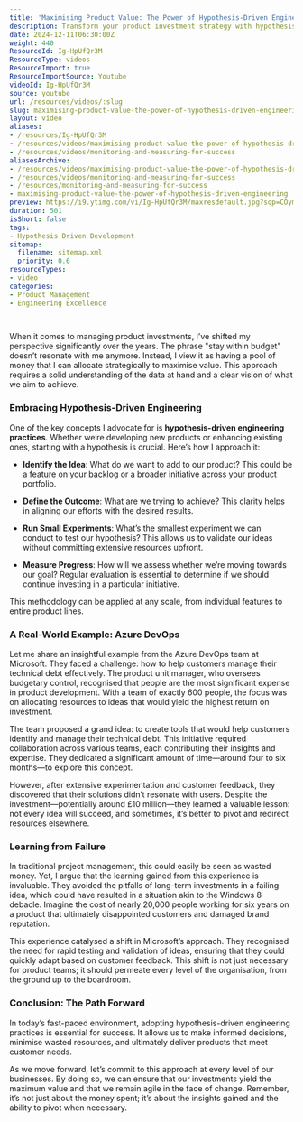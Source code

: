 ```yaml
---
title: 'Maximising Product Value: The Power of Hypothesis-Driven Engineering'
description: Transform your product investment strategy with hypothesis-driven engineering. Learn to maximise value, minimise waste, and adapt swiftly to customer needs.
date: 2024-12-11T06:30:00Z
weight: 440
ResourceId: Ig-HpUfQr3M
ResourceType: videos
ResourceImport: true
ResourceImportSource: Youtube
videoId: Ig-HpUfQr3M
source: youtube
url: /resources/videos/:slug
slug: maximising-product-value-the-power-of-hypothesis-driven-engineering
layout: video
aliases:
- /resources/Ig-HpUfQr3M
- /resources/videos/maximising-product-value-the-power-of-hypothesis-driven-engineering
- /resources/videos/monitoring-and-measuring-for-success
aliasesArchive:
- /resources/videos/maximising-product-value-the-power-of-hypothesis-driven-engineering
- /resources/videos/monitoring-and-measuring-for-success
- /resources/monitoring-and-measuring-for-success
- maximising-product-value-the-power-of-hypothesis-driven-engineering
preview: https://i9.ytimg.com/vi/Ig-HpUfQr3M/maxresdefault.jpg?sqp=COymp7oG&rs=AOn4CLACFsGXtu1B4-DDKlhw6S8Y18Zr0w
duration: 501
isShort: false
tags:
- Hypothesis Driven Development
sitemap:
  filename: sitemap.xml
  priority: 0.6
resourceTypes:
- video
categories:
- Product Management
- Engineering Excellence

---
```

When it comes to managing product investments, I’ve shifted my perspective significantly over the years. The phrase "stay within budget" doesn’t resonate with me anymore. Instead, I view it as having a pool of money that I can allocate strategically to maximise value. This approach requires a solid understanding of the data at hand and a clear vision of what we aim to achieve.

### Embracing Hypothesis-Driven Engineering

One of the key concepts I advocate for is **hypothesis-driven engineering practices**. Whether we’re developing new products or enhancing existing ones, starting with a hypothesis is crucial. Here’s how I approach it:

- **Identify the Idea**: What do we want to add to our product? This could be a feature on your backlog or a broader initiative across your product portfolio.
  
- **Define the Outcome**: What are we trying to achieve? This clarity helps in aligning our efforts with the desired results.

- **Run Small Experiments**: What’s the smallest experiment we can conduct to test our hypothesis? This allows us to validate our ideas without committing extensive resources upfront.

- **Measure Progress**: How will we assess whether we’re moving towards our goal? Regular evaluation is essential to determine if we should continue investing in a particular initiative.

This methodology can be applied at any scale, from individual features to entire product lines.

### A Real-World Example: Azure DevOps

Let me share an insightful example from the Azure DevOps team at Microsoft. They faced a challenge: how to help customers manage their technical debt effectively. The product unit manager, who oversees budgetary control, recognised that people are the most significant expense in product development. With a team of exactly 600 people, the focus was on allocating resources to ideas that would yield the highest return on investment.

The team proposed a grand idea: to create tools that would help customers identify and manage their technical debt. This initiative required collaboration across various teams, each contributing their insights and expertise. They dedicated a significant amount of time—around four to six months—to explore this concept.

However, after extensive experimentation and customer feedback, they discovered that their solutions didn’t resonate with users. Despite the investment—potentially around £10 million—they learned a valuable lesson: not every idea will succeed, and sometimes, it’s better to pivot and redirect resources elsewhere.

### Learning from Failure

In traditional project management, this could easily be seen as wasted money. Yet, I argue that the learning gained from this experience is invaluable. They avoided the pitfalls of long-term investments in a failing idea, which could have resulted in a situation akin to the Windows 8 debacle. Imagine the cost of nearly 20,000 people working for six years on a product that ultimately disappointed customers and damaged brand reputation.

This experience catalysed a shift in Microsoft’s approach. They recognised the need for rapid testing and validation of ideas, ensuring that they could quickly adapt based on customer feedback. This shift is not just necessary for product teams; it should permeate every level of the organisation, from the ground up to the boardroom.

### Conclusion: The Path Forward

In today’s fast-paced environment, adopting hypothesis-driven engineering practices is essential for success. It allows us to make informed decisions, minimise wasted resources, and ultimately deliver products that meet customer needs. 

As we move forward, let’s commit to this approach at every level of our businesses. By doing so, we can ensure that our investments yield the maximum value and that we remain agile in the face of change. Remember, it’s not just about the money spent; it’s about the insights gained and the ability to pivot when necessary.
